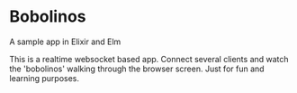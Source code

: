 # Bobolinos

A sample app in Elixir and Elm

This is a realtime websocket based app.
Connect several clients and watch the 'bobolinos' walking through the browser screen.
Just for fun and learning purposes.




